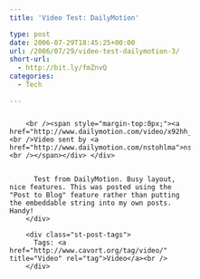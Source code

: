 ```yaml
---
title: 'Video Test: DailyMotion'

type: post
date: 2006-07-29T18:45:25+00:00
url: /2006/07/29/video-test-dailymotion-3/
short-url:
  - http://bit.ly/fmZnvQ
categories:
  - Tech

---
```

<div class='microid-mailto+http:sha1:b77f6e5052e1da2507d3854e356a91c9d064c4c5'>
  <div style="margin-bottom:25px;margin-top:25px;">
    <div style="width:320px;text-align:left;">
      
        <br /><span style="margin-top:0px;"><a href="http://www.dailymotion.com/video/x92hh_butterfly">Butterfly</a><br />Video sent by <a href="http://www.dailymotion.com/nstohlma">nstohlma</a><br /></span></div> </div> 
        
        
          Test from DailyMotion. Busy layout, nice features. This was posted using the "Post to Blog" feature rather than putting the embeddable string into my own posts. Handy!
        </div> 
        
        <div class="st-post-tags">
          Tags: <a href="http://www.cavort.org/tag/video/" title="Video" rel="tag">Video</a><br />
        </div>